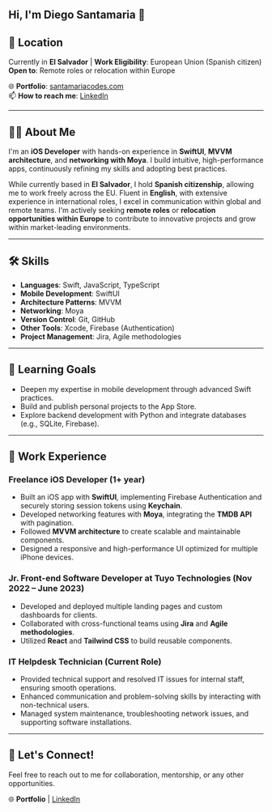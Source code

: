 ## Hi, I'm Diego Santamaria 👋

## 📍 Location  
Currently in **El Salvador** | **Work Eligibility**: European Union (Spanish citizen)  
**Open to**: Remote roles or relocation within Europe  

🌐 **Portfolio**: [santamariacodes.com](https://github.com/SantamariaCodes/ShowTracker)  
📫 **How to reach me**: [LinkedIn](https://www.linkedin.com/in/diego-santamaria-miguel/)

---

## 👨‍💻 About Me  
I'm an **iOS Developer** with hands-on experience in **SwiftUI**, **MVVM architecture**, and **networking with Moya**. I build intuitive, high-performance apps, continuously refining my skills and adopting best practices.

While currently based in **El Salvador**, I hold **Spanish citizenship**, allowing me to work freely across the EU. Fluent in **English**, with extensive experience in international roles, I excel in communication within global and remote teams. I'm actively seeking **remote roles** or **relocation opportunities within Europe** to contribute to innovative projects and grow within market-leading environments.

---

## 🛠 Skills  
- **Languages**: Swift, JavaScript, TypeScript  
- **Mobile Development**: SwiftUI  
- **Architecture Patterns**: MVVM  
- **Networking**: Moya  
- **Version Control**: Git, GitHub  
- **Other Tools**: Xcode, Firebase (Authentication)  
- **Project Management**: Jira, Agile methodologies  

---

## 🌱 Learning Goals  
- Deepen my expertise in mobile development through advanced Swift practices.  
- Build and publish personal projects to the App Store.  
- Explore backend development with Python and integrate databases (e.g., SQLite, Firebase).

---

## 💼 Work Experience  
### Freelance iOS Developer (1+ year)  
- Built an iOS app with **SwiftUI**, implementing Firebase Authentication and securely storing session tokens using **Keychain**.  
- Developed networking features with **Moya**, integrating the **TMDB API** with pagination.  
- Followed **MVVM architecture** to create scalable and maintainable components.  
- Designed a responsive and high-performance UI optimized for multiple iPhone devices.

### Jr. Front-end Software Developer at Tuyo Technologies (Nov 2022 – June 2023)  
- Developed and deployed multiple landing pages and custom dashboards for clients.  
- Collaborated with cross-functional teams using **Jira** and **Agile methodologies**.  
- Utilized **React** and **Tailwind CSS** to build reusable components.

### IT Helpdesk Technician (Current Role)  
- Provided technical support and resolved IT issues for internal staff, ensuring smooth operations.  
- Enhanced communication and problem-solving skills by interacting with non-technical users.  
- Managed system maintenance, troubleshooting network issues, and supporting software installations.

---

## 📣 Let's Connect!  
Feel free to reach out to me for collaboration, mentorship, or any other opportunities.  

🌐 **Portfolio** | [LinkedIn](https://www.linkedin.com/in/diego-santamaria-miguel)
